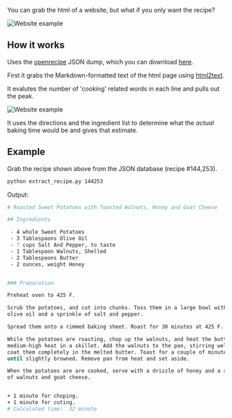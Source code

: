 You can grab the html of a website, but what if you only want the recipe?

![Website example](https://i.imgur.com/fjr0M6H.jpg?1)

## How it works

Uses the [openrecipe](https://github.com/fictivekin/openrecipes) JSON dump, which you can download [here](http://openrecipes.s3.amazonaws.com/recipeitems-latest.json.gz).

First it grabs the Markdown-formatted text of the html page using [html2text](https://github.com/aaronsw/html2text). 

It evalutes the number of 'cooking' related words in each line and pulls out the peak.

![Website example](https://i.imgur.com/enu0SNA.jpg?1)

It uses the directions and the ingredient list to determine what the *actual* baking time would be and gives that estimate.

## Example

Grab the recipe shown above from the JSON database (recipe #144,253).

```bash
python extract_recipe.py 144253
```

Output:

```bash
# Roasted Sweet Potatoes with Toasted Walnuts, Honey and Goat Cheese

## Ingredients

 - 4 whole Sweet Potatoes
 - 3 Tablespoons Olive Oil
 - ? cups Salt And Pepper, to taste
 - 1 Tablespoon Walnuts, Shelled
 - 2 Tablespoons Butter
 - 2 ounces, weight Honey


### Preparation

Preheat oven to 425 F.

Scrub the potatoes, and cut into chunks. Toss them in a large bowl with the
olive oil and a sprinkle of salt and pepper.

Spread them onto a rimmed baking sheet. Roast for 30 minutes at 425 F.

While the potatoes are roasting, chop up the walnuts, and heat the butter over
medium-high heat in a skillet. Add the walnuts to the pan, stirring well to
coat them completely in the melted butter. Toast for a couple of minutes,
until slightly browned. Remove pan from heat and set aside.

When the potatoes are are cooked, serve with a drizzle of honey and a sprinkle
of walnuts and goat cheese.


+ 1 minute for choping.
+ 1 minute for cuting.
# Calculated time:  32 minute
```
